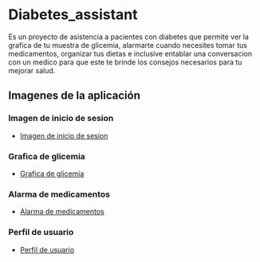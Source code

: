 # Diabetes_assistant

Es un proyecto de asistencia a pacientes con diabetes que permite ver la grafica de tu muestra de glicemia, alarmarte cuando necesites tomar tus medicamentos, organizar tus dietas e inclusive entablar una conversacion con un medico para que este te brinde los consejos necesarios para tu mejorar salud.

## Imagenes de la aplicación

### Imagen de inicio de sesion
- [Imagen de inicio de sesion](https://postimg.cc/7CZzzmFQ)
### Grafica de glicemia
- [Grafica de glicemia](https://postimg.cc/5XNyKjsX)
### Alarma de medicamentos
- [Alarma de medicamentos](https://postimg.cc/tY5RQyc8)
### Perfil de usuario
- [Perfil de usuario](https://postimg.cc/MMVxs8RP)
